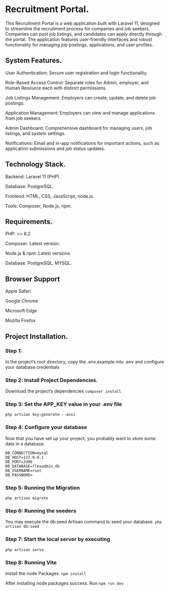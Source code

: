 # Recruitment Portal.
This Recruitment Portal is a web application built with Laravel 11, designed to streamline the recruitment process for companies and job seekers. Companies can post job listings, and candidates can apply directly through the portal. The application features user-friendly interfaces and robust functionality for managing job postings, applications, and user profiles.

## System Features.
User Authentication: Secure user registration and login functionality.

Role-Based Access Control: Separate roles for Admin, employer, and Human Resource each with distinct permissions.

Job Listings Management: Employers can create, update, and delete job postings.

Application Management: Employers can view and manage applications from job seekers.

Admin Dashboard: Comprehensive dashboard for managing users, job listings, and system settings.

Notifications: Email and in-app notifications for important actions, such as application submissions and job status updates.

## Technology Stack.

Backend: Laravel 11 (PHP).

Database: PostgreSQL.

Frontend: HTML, CSS, JavaScript, node.js.

Tools: Composer, Node.js, npm.

## Requirements.

PHP: >= 8.2

Composer: Latest version.

Node.js & npm: Latest versions.

Database: PostgreSQL, MYSQL.

## Browser Support 

Apple Safari

Google Chrome

Microsoft Edge

Mozilla Firefox

## Project Installation.
### Step 1:
In the project’s root directory, copy the .env.example into .env and configure your database credentials
### Step 2: Install Project Dependencies.
Download the project’s dependencies
```composer install```
### Step 3: Set the APP_KEY value in your .env file
```php artisan key:generate --ansi```
### Step 4:  Configure your database
Now that you have set up your project, you probably want to store some data in a database.
```
DB_CONNECTION=mysql
DB_HOST=127.0.0.1
DB_PORT=3306
DB_DATABASE=flexadmin_db
DB_USERNAME=root
DB_PASSWORD=
```
### Step 5: Running the Migration
``` php artisan migrate ```
### Step 6: Running the seeders
You may execute the db:seed Artisan command to seed your database.
```php artisan db:seed```
### Step 7: Start the local server by executing
```php artisan serve```
### Step 8: Running Vite
Install the node Packages.
```npm install```

After installing node packages success. Run
```npm run dev```


